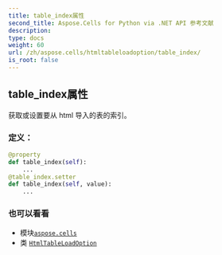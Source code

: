 ```yaml
---
title: table_index属性
second_title: Aspose.Cells for Python via .NET API 参考文献
description:
type: docs
weight: 60
url: /zh/aspose.cells/htmltableloadoption/table_index/
is_root: false
---
```

## table_index属性

获取或设置要从 html 导入的表的索引。
### 定义：
```python
@property
def table_index(self):
    ...
@table_index.setter
def table_index(self, value):
    ...
```

### 也可以看看
* 模块[`aspose.cells`](../../)
* 类 [`HtmlTableLoadOption`](/cells/python-net/zh/aspose.cells/htmltableloadoption)
